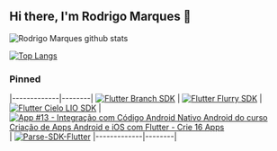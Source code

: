 ## Hi there, I'm Rodrigo Marques 👋

<!--
**RodrigoSMarques/RodrigoSMarques** is a ✨ _special_ ✨ repository because its `README.md` (this file) appears on your GitHub profile.

Here are some ideas to get you started:

- 🔭 I’m currently working on ...
- 🌱 I’m currently learning ...
- 👯 I’m looking to collaborate on ...
- 🤔 I’m looking for help with ...
- 💬 Ask me about ...
- 📫 How to reach me: ...
- 😄 Pronouns: ...
- ⚡ Fun fact: ...
-->

![Rodrigo Marques github stats](https://github-readme-stats.vercel.app/api?username=RodrigoSMarques&show_icons=true&count_private=true&theme=dracula)

[![Top Langs](https://github-readme-stats.vercel.app/api/top-langs/?username=RodrigoSMarques&layout=compact&theme=dracula&show_owner=true)](https://github.com/anuraghazra/github-readme-stats)

### Pinned
|-------------|--------|
[![Flutter Branch SDK](https://github-readme-stats.vercel.app/api/pin/?username=RodrigoSMarques&repo=flutter_branch_sdk&show_owner=true)](https://github.com/RodrigoSMarques/flutter_branch_sdk)
|
[![Flutter Flurry SDK](https://github-readme-stats.vercel.app/api/pin/?username=RodrigoSMarques&repo=flutter_flurry_sdk&show_owner=true)](https://github.com/RodrigoSMarques/flutter_flurry_sdk)
|
[![Flutter Cielo LIO SDK ](https://github-readme-stats.vercel.app/api/pin/?username=RodrigoSMarques&repo=FlutterCieloLioSDK&show_owner=true)](https://github.com/RodrigoSMarques/FlutterCieloLioSDK)
|
[![App #13 - Integração com Código Android Nativo Android do curso Criação de Apps Android e iOS com Flutter - Crie 16 Apps](https://github-readme-stats.vercel.app/api/pin/?username=RodrigoSMarques&repo=floating_button&show_owner=true)](https://github.com/RodrigoSMarques/floating_button)
|
[![Parse-SDK-Flutter](https://github-readme-stats.vercel.app/api/pin/?username=RodrigoSMarques&repo=Parse-SDK-Flutter&show_owner=true)](https://github.com/parse-community/Parse-SDK-Flutter)
|-------------|--------|
